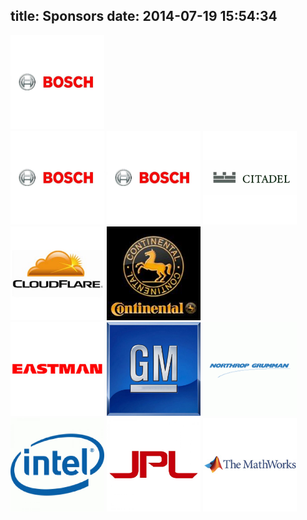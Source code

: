 title: Sponsors
date: 2014-07-19 15:54:34
---
<style>
.sponsor {
  height: 150px;
  width: 150px;
}

#bosch {
  background-image: url("./index/images/bosch.png");
}
</style>

<div class="sponsorPic"><img src="./index/images/bosch.png" class="fancybox" height="150px" width="150px"/></div>
<img src="./index/images/bosch.png" class="fancybox" height="150px" width="150px"/>
<img src="./index/images/bosch.png" class="sponsor" height="150px" width="150px"/>

<img src="./index/images/citadelgroup.png" height="150" width="150px" alt="Bosch"/>
<img src="./index/images/cloudflare.png" height="150" width="150px" alt="Bosch"/>
<img src="./index/images/continental.png" height="150" width="150px" alt="Bosch"/>
<br>

<img src="./index/images/eastman.png" height="150" width="150px" alt="Bosch"/>
<img src="./index/images/gm.png" height="150" width="150px" alt="Bosch"/>
<img src="./index/images/grumman.png" height="150" width="150px" alt="Bosch"/>
<br>

<img src="./index/images/intel.png" height="150" width="150px" alt="Bosch"/>
<img src="./index/images/jpl.png" height="150" width="150px" alt="Bosch"/>
<img src="./index/images/mathworks.png" height="150" width="150px" alt="Bosch"/>
<br>
